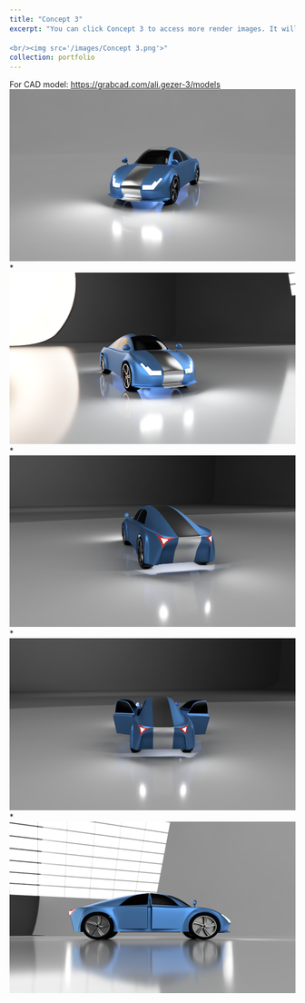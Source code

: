 ```yaml
---
title: "Concept 3"
excerpt: "You can click Concept 3 to access more render images. It will be downloadable soon at grabcad.

<br/><img src='/images/Concept 3.png'>"
collection: portfolio
---
```



For CAD model: https://grabcad.com/ali.gezer-3/models
<br/><img src='/images/c3v1.PNG'>
*
<br/><img src='/images/c3v2.PNG'>
*
<br/><img src='/images/c3v3.PNG'>
*
<br/><img src='/images/c3v4.PNG'>
*
<br/><img src='/images/c3v5.PNG'>
